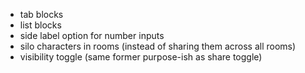 - tab blocks
- list blocks
- side label option for number inputs
- silo characters in rooms (instead of sharing them across all rooms)
- visibility toggle (same former purpose-ish as share toggle)
